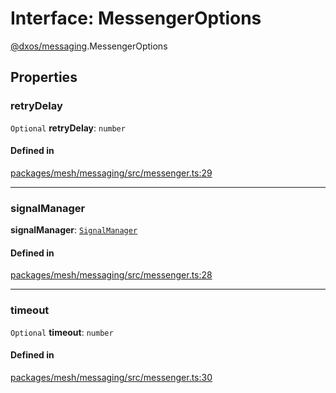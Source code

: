 # Interface: MessengerOptions

[@dxos/messaging](../modules/dxos_messaging.md).MessengerOptions

## Properties

### retryDelay

 `Optional` **retryDelay**: `number`

#### Defined in

[packages/mesh/messaging/src/messenger.ts:29](https://github.com/dxos/dxos/blob/db8188dae/packages/mesh/messaging/src/messenger.ts#L29)

___

### signalManager

 **signalManager**: [`SignalManager`](dxos_messaging.SignalManager.md)

#### Defined in

[packages/mesh/messaging/src/messenger.ts:28](https://github.com/dxos/dxos/blob/db8188dae/packages/mesh/messaging/src/messenger.ts#L28)

___

### timeout

 `Optional` **timeout**: `number`

#### Defined in

[packages/mesh/messaging/src/messenger.ts:30](https://github.com/dxos/dxos/blob/db8188dae/packages/mesh/messaging/src/messenger.ts#L30)
